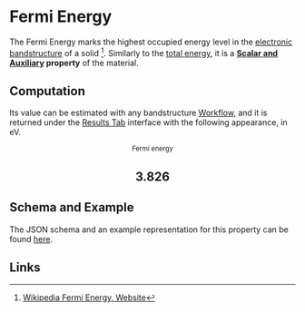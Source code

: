 # Fermi Energy

The Fermi Energy marks the highest occupied energy level in the [electronic bandstructure](../non-scalar/bandstructure.md) of a solid [^1]. Similarly to the [total energy](total-energy.md), it is a **[Scalar and Auxiliary](../../properties/classification/general.md) property** of the material.

## Computation

Its value can be estimated with any bandstructure [Workflow](../../workflows/overview.md), and it is returned under the [Results Tab](../../jobs/ui/results-tab.md) interface with the following appearance, in eV.

<div class="clearfix">
    <center>
        <div class="chart"><i class="zmdi zmdi-flash zmdi-hc-3x"></i></div>
        <div class="count">
        	<small>Fermi energy</small>
            <h2>3.826</h2>
        </div>
     </center>
</div>

## Schema and Example 

The JSON schema and an example representation for this property can be found [here](../../properties/data/list.md#fermi-energy).

## Links

[^1]: [Wikipedia Fermi Energy, Website](https://en.wikipedia.org/wiki/Fermi_energy)
